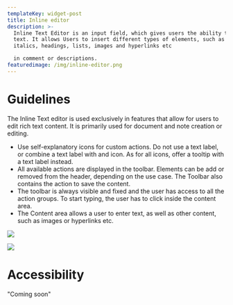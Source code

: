```yaml
---
templateKey: widget-post
title: Inline editor
description: >-
  Inline Text Editor is an input field, which gives users the ability to format
  text. It allows Users to insert different types of elements, such as Boldface,
  italics, headings, lists, images and hyperlinks etc

  in comment or descriptions.
featuredimage: /img/inline-editor.png
---
```

# **Guidelines**

The Inline Text editor is used exclusively in features that allow for users to edit rich text content. It is primarily used for document and note creation or editing.

* Use self-explanatory icons for custom actions. Do not use a text label, or combine a text label with and icon. As for all icons, offer a tooltip with a text label instead.
* All available actions are displayed in the toolbar. Elements can be add or removed from the header, depending on the use case. The Toolbar also contains the action to save the content.
* The toolbar is always visible and fixed and the user has access to all the action groups. To start typing, the user has to click inside the content area.
* The Content area allows a user to enter text, as well as other content, such as images or hyperlinks etc.

![](/img/inline-editor.png)

![](/img/inline-editoe.png)

# **Accessibility**

"Coming soon"